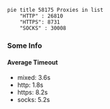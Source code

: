 
```mermaid
pie title 58175 Proxies in list
    "HTTP" : 26810
    "HTTPS": 8731
    "SOCKS" : 30008
```

### Some Info
#### Average Timeout

- mixed: 3.6s
- http: 1.8s
- https: 8.2s
- socks: 5.2s